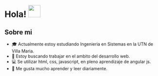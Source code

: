 # Hola! <img src="https://i.imgur.com/1CssljC.gif" height="40" />

## Sobre mi
- :mortar_board: Actualmente estoy estudiando Ingenieria en Sistemas en la UTN de Villa Maria.
- :hammer: Estoy buscando trabajar en el ambito del desarrollo web.
- :computer: Se utilizar html, css, javascript, en pleno aprendizaje de angular js.
- :notebook: Me gusta mucho aprender y leer diariamente.
